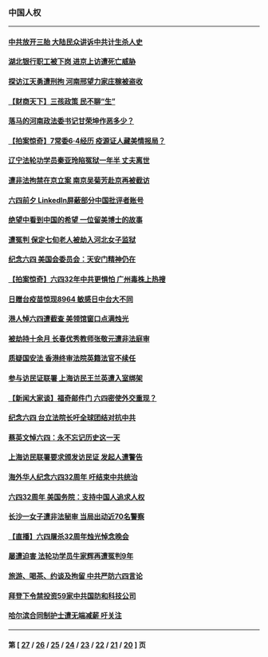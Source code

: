### 中国人权
---
#### [中共放开三胎 大陆民众讲诉中共计生杀人史](../../pages/ncid278/n13002649.md) 
#### [湖北银行职工被下岗 进京上访遭死亡威胁](../../pages/ncid278/n13002501.md) 
#### [探访江天勇遭刑拘 河南邢望力家庄稼被盗收](../../pages/ncid278/n13002244.md) 
#### [【财商天下】三孩政策 民不聊“生”](../../pages/ncid278/n13001488.md) 
#### [落马的河南政法委书记甘荣坤作恶多少？](../../pages/ncid278/n13001937.md) 
#### [【拍案惊奇】7常委6‧4经历 疫源证人藏美情报局？](../../pages/ncid278/n13000497.md) 
#### [辽宁法轮功学员秦亚玲陷冤狱一年半 丈夫离世](../../pages/ncid278/n12998985.md) 
#### [遭非法拘禁在京立案 南京吴菊芳赴京再被截访](../../pages/ncid278/n13000201.md) 
#### [六四前夕 LinkedIn屏蔽部分中国批评者账号](../../pages/ncid278/n13000629.md) 
#### [绝望中看到中国的希望 一位留美博士的故事](../../pages/ncid278/n12998380.md) 
#### [遭冤判 保定七旬老人被劫入河北女子监狱](../../pages/ncid278/n12999420.md) 
#### [纪念六四 美国会委员会：天安门精神仍在](../../pages/ncid278/n12999964.md) 
#### [【拍案惊奇】六四32年中共更惧怕 广州毒株上热搜](../../pages/ncid278/n12997739.md) 
#### [日赠台疫苗惊现8964 敏感日中台大不同](../../pages/ncid278/n12999424.md) 
#### [港人悼六四遭截查 美领馆窗口点满烛光](../../pages/ncid278/n12999534.md) 
#### [被劫持十余月 长春优秀教师张敬元遭非法庭审](../../pages/ncid278/n12998678.md) 
#### [质疑国安法 香港终审法院英籍法官不续任](../../pages/ncid278/n12999537.md) 
#### [参与访民证联署 上海访民王兰英遭入室绑架](../../pages/ncid278/n12999018.md) 
#### [【新闻大家谈】福奇邮件门 六四密使外交重现？](../../pages/ncid278/n12999311.md) 
#### [纪念六四 台立法院长吁全球团结对抗中共](../../pages/ncid278/n12998817.md) 
#### [蔡英文悼六四：永不忘记历史这一天](../../pages/ncid278/n12998660.md) 
#### [上海访民联署要求颁发访民证 发起人遭警告](../../pages/ncid278/n12998477.md) 
#### [海外华人纪念六四32周年 吁结束中共统治](../../pages/ncid278/n12998038.md) 
#### [六四32周年 美国务院：支持中国人追求人权](../../pages/ncid278/n12997456.md) 
#### [长沙一女子遭非法秘审 当局出动近70名警察](../../pages/ncid278/n12996085.md) 
#### [【直播】六四屠杀32周年烛光悼念晚会](../../pages/ncid278/n12996964.md) 
#### [屡遭迫害 法轮功学员牛家辉再遭冤判9年](../../pages/ncid278/n12995918.md) 
#### [旅游、喝茶、约谈及拘留 中共严防六四言论](../../pages/ncid278/n12997061.md) 
#### [拜登下令禁投资59家中共国防和科技公司](../../pages/ncid278/n12996977.md) 
#### [哈尔滨合同制护士遭无端减薪 吁关注](../../pages/ncid278/n12996633.md) 

---
#### 第 [ [27](./27.md) / [26](./26.md) / [25](./25.md) / [24](./24.md) / [23](./23.md) / [22](./22.md) / [21](./21.md) / [20](./20.md) ] 页
